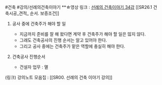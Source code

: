 #건축 #강의/선례의건축이야기 
**☆영상 링크 : [선례의 건축이야기 34강](https://www.youtube.com/watch?v=Ej0KSv_luTE&list=PLeMPhcUWS8U3963UZTVKjDhPjPtq02_pW&index=34)
[[SR26.1 건축시공_견적_ 순서. 보증조건]]

1. 공사 중에 건축주가 해야 할 일
	- 지금까지 준비를 잘 해 왔다면 계약 후 건축주가 해야 할 일은 많지 않다.
	- 그래도 건축공사의 진행 순서는 알고 있어야 한다. 
	- 그리고 공사 중에는 건축주가 맡은 역할에 충실히 해야 한다.
	
2. 건축공사 진행순서
	- 건설자 업무 : 멸


	
(링크) 강의노트 모음집 : [[SR00. 선례의 건축 이야기 강의]]